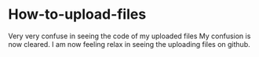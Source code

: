 # How-to-upload-files
Very very confuse in seeing the code of my uploaded files
My confusion is now cleared.
I am now feeling relax in seeing the uploading files on github.
